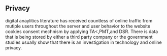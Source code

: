 <h2>Privacy</h2>
digital anaylitics literature has received countless of online traffic from mutiple users throughout the server and user behavior to the website cookies consent mechnism by applying TA<,PMT,and DSR. There is data that is being stored by either a third party company or the government studies usually show that there is an investigation in technology and online privacy.
